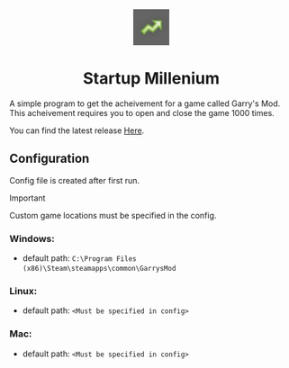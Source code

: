 <div align="center">
  <img src="./assets/sm.jpg"/>
  <h1>Startup Millenium</h1>
</div>

A simple program to get the acheivement for a game called Garry's Mod. This acheivement requires you to open and close the game 1000 times.  

You can find the latest release [Here](https://github.com/JerimiahOfficial/StartupMillenium/releases/latest).

## Configuration
Config file is created after first run.

> [!IMPORTANT]  
> Custom game locations must be specified in the config.

### Windows:
- default path: `C:\Program Files (x86)\Steam\steamapps\common\GarrysMod`  

### Linux:
- default path: `<Must be specified in config>`  

### Mac:
- default path: `<Must be specified in config>`

